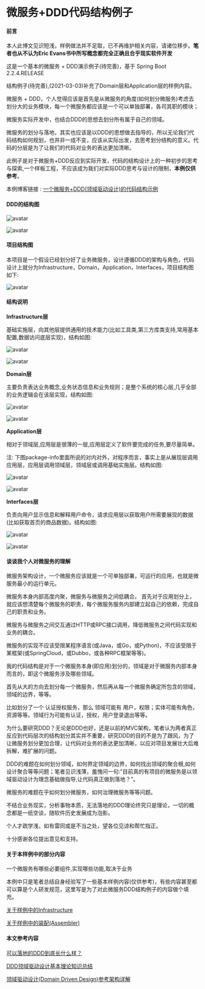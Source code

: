 微服务+DDD代码结构例子
======================

#### 前言

本人此博文见识短浅，样例做法并不足取，已不再维护相关内容，请诸位移步。<b>笔者也从不认为Eric Evans书中所写概念都完全正确且合乎现实软件开发</b>

这是一个基本的微服务 + DDD演示例子(待完善)，基于 Spring Boot 2.2.4.RELEASE

结构例子(待完善),(2021-03-03)补充了Domain层和Application层的样例内容。

微服务 + DDD，个人觉得应该是首先是从微服务的角度(如何划分微服务)考虑去划分大的业务模块，每一个微服务都应该是一个可以单独部署，各司其职的模块；

微服务实际开发中，也结合DDD的思想去划分所有属于自己的领域。
    
微服务的划分与落地，其实也应该是以DDD的思想做去指导的，所以无论我们代码结构如何规划，也并非一成不变，应该从实际出发，去思考划分结构的意义。代码的分层是为了让我们的代码对业务的表达更加清晰。
    
此例子是对于微服务+DDD反应到实际开发，代码的结构设计上的一种初步的思考与探索,一个样板工程，不应该成为我们对实际DDD思考与设计的限制，<b>本例仅供参考</b>。
    
本例博客链接 : [一个微服务+DDD(领域驱动设计)的代码结构示例](https://www.cnblogs.com/ealenxie/p/9559781.html)
    
#### DDD的结构图

![avatar](https://images2018.cnblogs.com/blog/994599/201808/994599-20180830125911190-468037055.png)<p>
![avatar](https://images2018.cnblogs.com/blog/994599/201808/994599-20180830125945668-1072959527.png)

#### 项目结构图
本项目是一个假设已经划分好了业务微服务，设计遵循DDD的架构与角色，代码设计上就分为Infrastructure，Domain，Application，Interfaces，项目结构图如下:

![avatar](https://images2018.cnblogs.com/blog/994599/201808/994599-20180830132619533-611437668.png)

#### 结构说明

**Infrastructure层**
    
基础实施层，向其他层提供通用的技术能力(比如工具类,第三方库类支持,常用基本配置,数据访问底层实现)，结构如图:
            
![avatar](https://images2018.cnblogs.com/blog/994599/201808/994599-20180830134304547-660094458.png)<p>
![avatar](https://images2018.cnblogs.com/blog/994599/201808/994599-20180830134336916-1945132941.png)
        
**Domain层**
    
主要负责表达业务概念,业务状态信息和业务规则；是整个系统的核心层,几乎全部的业务逻辑会在该层实现，结构如图:
        
![avatar](https://images2018.cnblogs.com/blog/994599/201808/994599-20180830134410240-623245752.png)<p>
![avatar](https://images2018.cnblogs.com/blog/994599/201808/994599-20180830134515558-56966635.png)
        
**Application层**
        
相对于领域层,应用层是很薄的一层,应用层定义了软件要完成的任务,要尽量简单。
        
注: 下图package-info里面所说的对内对外，对程序而言，事实上是从展现层调用应用层，应用层调用领域层，领域层或调用基础实施层。结构如图:
    
![avatar](https://images2018.cnblogs.com/blog/994599/201808/994599-20180830134844172-1295041747.png)<p>
![avatar](https://images2018.cnblogs.com/blog/994599/201808/994599-20180830134819652-762502148.png)

**Interfaces层**
    
负责向用户显示信息和解释用户命令，请求应用层以获取用户所需要展现的数据(比如获取首页的商品数据)。结构如图:

![avatar](https://images2018.cnblogs.com/blog/994599/201808/994599-20180830135806554-1845171786.png)<p>
![avatar](https://images2018.cnblogs.com/blog/994599/201808/994599-20180830135840092-1534652017.png)

#### 谈谈我个人对微服务的理解

微服务架构设计，一个微服务应该就是一个可单独部署，可运行的应用，也就是微服务最小的运行单元。

微服务本身内部高度内聚，微服务与微服务之间低耦合。 首先对于应用划分上，就应该想清楚每个微服务的职责，每个微服务服务内部建立起自己的依赖，完成自己的职责和业务。

微服务与微服务之间交互通过HTTP或RPC接口调用，降低微服务之间代码实现和业务的耦合。

微服务的实现不应该受限某程序语言(或Java，或Go，或Python)，不应该受限于某框架(或SpringCloud，或Dubbo，或各种RPC框架等等)。

我的代码结构是对于一个微服务本身(即应用)划分的，领域是对于微服务内部本身而言的，即这个微服务涉及哪些领域。

首先从大的方向去划分每一个微服务，然后再从每一个微服务确定所包含的领域，领域的边界，等等。

比如划分了一个 认证授权服务，那么 领域可能有 用户，权限；实体可能有角色，资源等等。领域行为可能有认证，授权，用户登录退出等等。

为什么要研究DDD？无论是DDD也好，还是以前的MVC架构，笔者认为两者真正反应到代码层次的结构划分其实并不重要，研究DDD的目的不是为了跟风，为了让微服务划分更加合理，让代码对业务的表达更加清晰，以应对项目发展壮大后难拆解，难扩展的问题。

DDD的难题在如何划分领域，如何界定领域的边界，如何找出领域的聚合根,如何设计聚合等等问题；笔者见识浅薄，羞愧问一句:"目前真的有项目的微服务是以领域驱动设计为理念基础做指导,让代码真正做到落地？"。

微服务的难题在乎如何划分微服务，如何治理微服务等等问题。
    
不结合业务现实，分析事物本质，无法落地的DDD理论终究只是理论，一切的概念都是一纸空谈，随软件历史发展成为泡影。

个人才疏学浅，如有雷同或是不当之处，望各位见谅和帮忙指正。
    
十分感谢各位提出意见和支持。


#### 关于本样例中的部分内容

一个微服务有哪些必要组件,实现哪些功能,取决于业务

本例中只是笔者总结自身经验写了一些基本样例内容(仅供参考)，有些内容甚至都可以算是个人研发规范，这里写是为了对此微服务DDD结构例子的内容做个填充。

[关于样例中的Infrastructure](https://github.com/EalenXie/spring-microservice-ddd/blob/master/doc/infrastructure.md)

[关于样例中的装配(Assembler)](https://github.com/EalenXie/spring-microservice-ddd/blob/master/doc/assembler.md)

#### 本文参考内容

[可以落地的DDD到底长什么样？](https://www.cnblogs.com/hafiz/p/9388334.html)

[DDD领域驱动设计基本理论知识总结](https://www.cnblogs.com/netfocus/archive/2011/10/10/2204949.html)
    
[领域驱动设计(Domain Driven Design)参考架构详解](https://blog.csdn.net/bluishglc/article/details/6681253)
